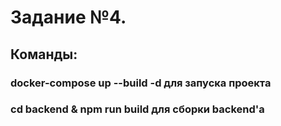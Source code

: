 # Задание №4.
## Команды:
### docker-compose up --build -d для запуска проекта
### cd backend & npm run build для сборки backend'а
